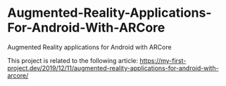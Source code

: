 # Augmented-Reality-Applications-For-Android-With-ARCore
Augmented Reality applications for Android with ARCore

This project is related to the following article: https://my-first-project.dev/2019/12/11/augmented-reality-applications-for-android-with-arcore/
